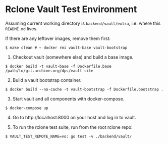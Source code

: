 # Rclone Vault Test Environment

Assuming current working directory is `backend/vault/extra`, i.e. where this
`README.md` lives.

If there are any leftover images, remove them first:

```
$ make clean # ~ docker rmi vault-base vault-bootstrap
```

1. Checkout vault (somewhere else) and build a base image.

```
$ docker build -t vault-base -f Dockerfile.base /path/to/git.archive.org/dps/vault-site
```

2. Build a vault bootstrap container.

```
$ docker build --no-cache -t vault-bootstrap -f Dockerfile.bootstrap .
```

3. Start vault and all components with docker-compose.

```
$ docker-compose up
```

4. Go to http://localhost:8000 on your host and log in to vault.

5. To run the rclone test suite, run from the root rclone repo:

```
$ VAULT_TEST_REMOTE_NAME=vo: go test -v ./backend/vault/
```

